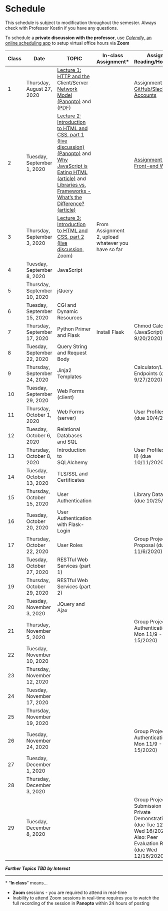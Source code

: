 # Schedule
This schedule is subject to modification throughout the semester. Always check with Professor Kostin if you have any questions.

To schedule a **private discussion with the professor**, use [*Calendly*, an online scheduling app](https://calendly.com/rkostin) to setup virtual office hours via **Zoom**

| Class | Date                         | TOPIC                                                        | In-class Assignment*                               | Assigned Reading/Homework                                    |
| ----- | ---------------------------- | ------------------------------------------------------------ | -------------------------------------------------- | ------------------------------------------------------------ |
| 1     | Thursday, August 27, 2020    | [Lecture 1: HTTP and the Client/Server Network Model (Panopto)](https://rochester.hosted.panopto.com/Panopto/Pages/Viewer.aspx?id=8c2473c1-4d2b-4c7f-a834-ac1e0130097b) and [(PDF)](01-http_client-server/http_client-server.pdf) |                                                    | [Assignment 1: GitHub/Slack Accounts](assignment01-github-slack/instructions.md) |
| 2     | Tuesday, September 1, 2020   | [Lecture 2: Introduction to HTML and CSS, part 1 (live discussion) (Panopto)](https://rochester.hosted.panopto.com/Panopto/Pages/Viewer.aspx?id=733cbec6-e714-4218-80ea-ac29017ef037) and [Why JavaScript is Eating HTML (article)](https://css-tricks.com/why-javascript-is-eating-html/) and [Libraries vs. Frameworks - What’s the Difference? (article)](https://medium.com/better-programming/libraries-vs-frameworks-whats-the-difference-5f28c53dcffe) |                                                    | [Assignment 2: Basic Front-end Webpage](assignment02-basic-front-end-webpage/instructions.md) |
| 3     | Thursday, September 3, 2020  | [Lecture 3: Introduction to HTML and CSS, part 2 (live discussion, Zoom)](https://rochester.zoom.us/j/94256404116) | From Assignment 2, upload whatever you have so far |                                                              |
| 4     | Tuesday, September 8, 2020   | JavaScript                                                   |                                                    |                                                              |
| 5     | Thursday, September 10, 2020 | jQuery                                                       |                                                    |                                                              |
| 6     | Tuesday, September 15, 2020  | CGI and Dynamic Resources                                    |                                                    |                                                              |
| 7     | Thursday, September 17, 2020 | Python Primer and Flask                                      | Install Flask                                      | Chmod Calculator (JavaScript) (due 9/20/2020)                |
| 8     | Tuesday, September 22, 2020  | Query String and Request Body                                |                                                    |                                                              |
| 9     | Thursday, September 24, 2020 | Jinja2 Templates                                             |                                                    | Calculator/Lotto Endpoints (due 9/27/2020)                   |
| 10    | Tuesday, September 29, 2020  | Web Forms (client)                                           |                                                    |                                                              |
| 11    | Thursday, October 1, 2020    | Web Forms (server)                                           |                                                    | User Profiles (Part I) (due 10/4/2020)                       |
| 12    | Tuesday, October 6, 2020     | Relational Databases and SQL                                 |                                                    |                                                              |
| 13    | Thursday, October 8, 2020    | Introduction to SQLAlchemy                                   |                                                    | User Profiles (Part II) (due 10/11/2020)                     |
| 14    | Tuesday, October 13, 2020    | TLS/SSL and Certificates                                     |                                                    |                                                              |
| 15    | Thursday, October 15, 2020   | User Authentication                                          |                                                    | Library Database (due 10/25/2020)                            |
| 16    | Tuesday, October 20, 2020    | User Authentication with  Flask-Login                        |                                                    |                                                              |
| 17    | Thursday, October 22, 2020   | User Roles                                                   |                                                    | Group Project Proposal (due Fri 11/6/2020)                   |
| 18    | Tuesday, October 27, 2020    | RESTful Web Services (part 1)                                |                                                    |                                                              |
| 19    | Thursday, October 29, 2020   | RESTful Web Services (part 2)                                |                                                    |                                                              |
| 20    | Tuesday, November 3, 2020    | JQuery and Ajax                                              |                                                    |                                                              |
| 21    | Thursday, November 5, 2020   |                                                              |                                                    | Group Project Authentication (due Mon 11/9 - Sun 15/2020)    |
| 22    | Tuesday, November 10, 2020   |                                                              |                                                    |                                                              |
| 23    | Thursday, November 12, 2020  |                                                              |                                                    |                                                              |
| 24    | Tuesday, November 17, 2020   |                                                              |                                                    |                                                              |
| 25    | Thursday, November 19, 2020  |                                                              |                                                    |                                                              |
| 26    | Tuesday, November 24, 2020   |                                                              |                                                    | Group Project Authentication (due Mon 11/9 - Sun 15/2020)    |
| 27    | Tuesday, December 1, 2020    |                                                              |                                                    |                                                              |
| 28    | Thursday, December 3, 2020   |                                                              |                                                    |                                                              |
| 29    | Tuesday, December 8, 2020    |                                                              |                                                    | Group Project Submission and Private Demonstrations (due Tue 12/8 - Wed 16/2020)<br>Also: Peer Evaluation Rubric (due Wed 12/16/2020) |

***Further Topics TBD by Interest***

<hr>

\* “**In class**” means…

- **Zoom** sessions - you are required to attend in real-time
- Inability to attend Zoom sessions in real-time requires you to watch the full recording of the session in **Panopto** within 24 hours of posting

